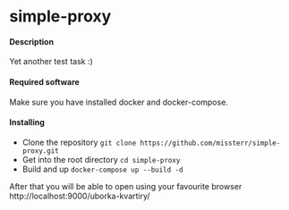# simple-proxy
#### Description
Yet another test task :)

#### Required software
Make sure you have installed docker and docker-compose.

#### Installing
- Clone the repository
`git clone https://github.com/missterr/simple-proxy.git`
- Get into the root directory
`cd simple-proxy`
- Build and up
`docker-compose up --build -d`

After that you will be able to open using your favourite browser 
http://localhost:9000/uborka-kvartiry/